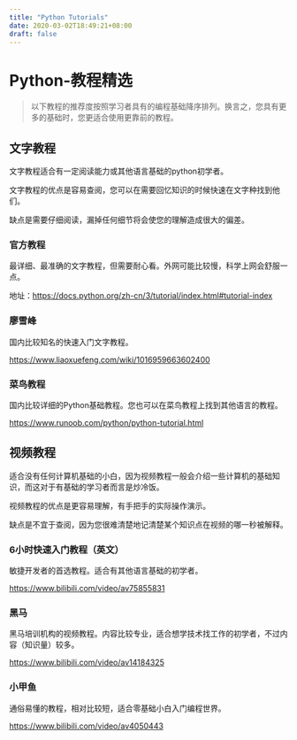 ```yaml
---
title: "Python Tutorials"
date: 2020-03-02T18:49:21+08:00
draft: false
---
```


# Python-教程精选

> 以下教程的推荐度按照学习者具有的编程基础降序排列。换言之，您具有更多的基础时，您更适合使用更靠前的教程。

## 文字教程

文字教程适合有一定阅读能力或其他语言基础的python初学者。

文字教程的优点是容易查阅，您可以在需要回忆知识的时候快速在文字种找到他们。

缺点是需要仔细阅读，漏掉任何细节将会使您的理解造成很大的偏差。

### 官方教程

最详细、最准确的文字教程，但需要耐心看。外网可能比较慢，科学上网会舒服一点。

地址：<https://docs.python.org/zh-cn/3/tutorial/index.html#tutorial-index>

### 廖雪峰

国内比较知名的快速入门文字教程。

<https://www.liaoxuefeng.com/wiki/1016959663602400>

### 菜鸟教程

国内比较详细的Python基础教程。您也可以在菜鸟教程上找到其他语言的教程。

<https://www.runoob.com/python/python-tutorial.html>

## 视频教程

适合没有任何计算机基础的小白，因为视频教程一般会介绍一些计算机的基础知识，而这对于有基础的学习者而言是炒冷饭。

视频教程的优点是更容易理解，有手把手的实际操作演示。

缺点是不宜于查阅，因为您很难清楚地记清楚某个知识点在视频的哪一秒被解释。

### 6小时快速入门教程（英文）

敏捷开发者的首选教程。适合有其他语言基础的初学者。

<https://www.bilibili.com/video/av75855831>

### 黑马

黑马培训机构的视频教程。内容比较专业，适合想学技术找工作的初学者，不过内容（知识量）较多。

<https://www.bilibili.com/video/av14184325>

### 小甲鱼

通俗易懂的教程，相对比较短，适合零基础小白入门编程世界。

<https://www.bilibili.com/video/av4050443>
